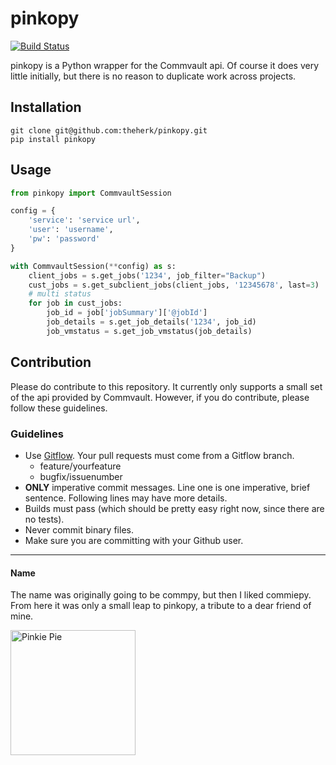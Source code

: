 pinkopy
=======

[![Build Status](https://travis-ci.org/theherk/pinkopy.svg)](https://travis-ci.org/theherk/pinkopy)

pinkopy is a Python wrapper for the Commvault api. Of course it does very little initially, but there is no reason to duplicate work across projects.

Installation
------------

    git clone git@github.com:theherk/pinkopy.git
    pip install pinkopy

Usage
-----

```python
from pinkopy import CommvaultSession

config = {
    'service': 'service url',
    'user': 'username',
    'pw': 'password'
}

with CommvaultSession(**config) as s:
    client_jobs = s.get_jobs('1234', job_filter="Backup")
    cust_jobs = s.get_subclient_jobs(client_jobs, '12345678', last=3)
    # multi status
    for job in cust_jobs:
        job_id = job['jobSummary']['@jobId']
        job_details = s.get_job_details('1234', job_id)
        job_vmstatus = s.get_job_vmstatus(job_details)
```

Contribution
------------

Please do contribute to this repository. It currently only supports a small set of the api provided by Commvault. However, if you do contribute, please follow these guidelines.

### Guidelines

+ Use [Gitflow](https://www.atlassian.com/git/tutorials/comparing-workflows/). Your pull requests must come from a Gitflow branch.
    - feature/yourfeature
    - bugfix/issuenumber
+ **ONLY** imperative commit messages. Line one is one imperative, brief sentence. Following lines may have more details.
+ Builds must pass (which should be pretty easy right now, since there are no tests).
+ Never commit binary files.
+ Make sure you are committing with your Github user.

---

#### Name

The name was originally going to be commpy, but then I liked commiepy. From here it was only a small leap to pinkopy, a tribute to a dear friend of mine.

<img src="http://i.imgur.com/gAs94pn.png" alt="Pinkie Pie" width="200">
